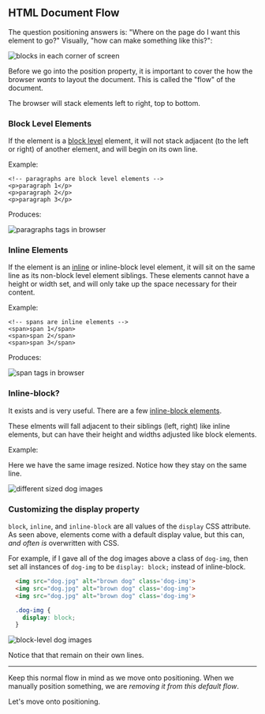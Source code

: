 ## HTML Document Flow

The question positioning answers is: "Where on the page do I want this element to go?" Visually, "how can make something like this?":

![blocks in each corner of screen](https://s3-us-west-2.amazonaws.com/wwcode-webdev/blocks.png)

Before we go into the position property, it is important to cover the how the browser _wants_ to layout the document. This is called the "flow" of the document.

The browser will stack elements left to right, top to bottom.

### Block Level Elements

If the element is a [block level](https://developer.mozilla.org/en-US/docs/Web/HTML/Block-level_elements) element, it will not stack adjacent (to the left or right) of another element, and will begin on its own line.

Example:

```
<!-- paragraphs are block level elements -->
<p>paragraph 1</p>
<p>paragraph 2</p>
<p>paragraph 3</p>
```

Produces:

![paragraphs tags in browser](https://s3-us-west-2.amazonaws.com/wwcode-webdev/block.png)

### Inline Elements

If the element is an [inline](https://developer.mozilla.org/en-US/docs/Web/HTML/Inline_elements) or inline-block level element, it will sit on the same line as its non-block level element siblings. These elements cannot have a height or width set, and will only take up the space necessary for their content.

Example:

```
<!-- spans are inline elements -->
<span>span 1</span>
<span>span 2</span>
<span>span 3</span>
```

Produces:

![span tags in browser](https://s3-us-west-2.amazonaws.com/wwcode-webdev/inline.png)

### Inline-block?

It exists and is very useful. There are a few [inline-block elements](http://stackoverflow.com/a/21614997/6412365).

These elments will fall adjacent to their siblings (left, right) like inline elements, but can have their height and widths adjusted like block elements.

Example:

Here we have the same image resized. Notice how they stay on the same line.

![different sized dog images](https://s3-us-west-2.amazonaws.com/wwcode-webdev/ib-sized.png)

### Customizing the display property

`block`, `inline`, and `inline-block` are all values of the `display` CSS attribute. As seen above, elements come with a default display value, but this can, _and often is_ overwritten with CSS.

For example, if I gave all of the dog images above a class of `dog-img`, then set all instances of `dog-img` to be `display: block;` instead of inline-block.

```html
  <img src="dog.jpg" alt="brown dog" class='dog-img'>
  <img src="dog.jpg" alt="brown dog" class='dog-img'>
  <img src="dog.jpg" alt="brown dog" class='dog-img'>
```

```css
  .dog-img {
    display: block;
  }
```

![block-level dog images](https://s3-us-west-2.amazonaws.com/wwcode-webdev/block-docs.png)

Notice that that remain on their own lines.

<hr>

Keep this normal flow in mind as we move onto positioning. When we manually position something, we are _removing it from this default flow_.

<p class="closing">Let's move onto positioning.</p>